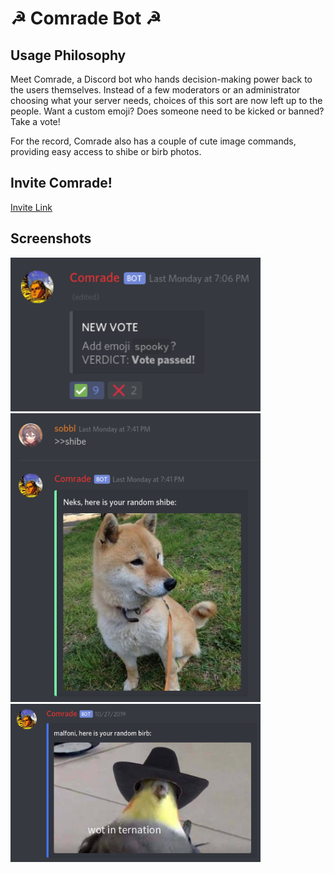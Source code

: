 ☭ Comrade Bot ☭
===

Usage Philosophy
---

Meet Comrade, a Discord bot who hands decision-making power back to the users themselves. Instead of a few moderators or an administrator choosing what your server needs, choices of this sort are now left up to the people. Want a custom emoji? Does someone need to be kicked or banned? Take a vote!

For the record, Comrade also has a couple of cute image commands, providing easy access to shibe or birb photos.

Invite Comrade!
---
<a href="https://discordapp.com/oauth2/authorize?client_id=592852914553487370&scope=bot&permissions=1413515334">Invite Link</a>

Screenshots
---

<img src="scrots/emote_demo.png" width=400/> <br>
<img src="scrots/shibe_demo.png" width=400/> <br>
<img src="scrots/birb_demo.png" width=400/>
